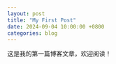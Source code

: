 ```yaml
---
layout: post
title: "My First Post"
date: 2024-09-04 10:00:00 +0800
categories: blog
---
```


这是我的第一篇博客文章，欢迎阅读！
